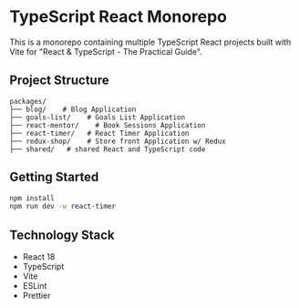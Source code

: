 # TypeScript React Monorepo

This is a monorepo containing multiple TypeScript React projects built with Vite for "React & TypeScript - The Practical Guide".

## Project Structure

```
packages/
├── blog/    # Blog Application
├── goals-list/    # Goals List Application
├── react-mentor/    # Book Sessions Application
├── react-timer/   # React Timer Application
├── redux-shop/    # Store front Application w/ Redux
├── shared/   # shared React and TypeScript code
```

## Getting Started

```bash
npm install
npm run dev -w react-timer
```

## Technology Stack

- React 18
- TypeScript
- Vite
- ESLint
- Prettier
